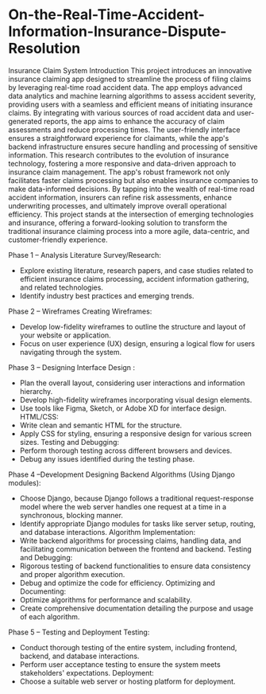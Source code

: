 # On-the-Real-Time-Accident-Information-Insurance-Dispute-Resolution
Insurance Claim System
Introduction
This project introduces an innovative insurance claiming app designed to streamline the process of
filing claims by leveraging real-time road accident data. The app employs advanced data analytics
and machine learning algorithms to assess accident severity, providing users with a seamless and
efficient means of initiating insurance claims. By integrating with various sources of road accident
data and user-generated reports, the app aims to enhance the accuracy of claim assessments and
reduce processing times. The user-friendly interface ensures a straightforward experience for
claimants, while the app's backend infrastructure ensures secure handling and processing of sensitive
information. This research contributes to the evolution of insurance technology, fostering a more
responsive and data-driven approach to insurance claim management.
The app's robust framework not only facilitates faster claims processing but also enables insurance
companies to make data-informed decisions. By tapping into the wealth of real-time road accident
information, insurers can refine risk assessments, enhance underwriting processes, and ultimately
improve overall operational efficiency. This project stands at the intersection of emerging
technologies and insurance, offering a forward-looking solution to transform the traditional insurance
claiming process into a more agile, data-centric, and customer-friendly experience.


Phase 1 – Analysis
Literature Survey/Research:
- Explore existing literature, research papers, and case studies related to efficient
insurance claims processing, accident information gathering, and related
technologies.
- Identify industry best practices and emerging trends.
  
Phase 2 – Wireframes
Creating Wireframes:
- Develop low-fidelity wireframes to outline the structure and layout of your website
or application.
- Focus on user experience (UX) design, ensuring a logical flow for users navigating
through the system.

Phase 3 – Designing
Interface Design :
- Plan the overall layout, considering user interactions and information hierarchy.
- Develop high-fidelity wireframes incorporating visual design elements.
- Use tools like Figma, Sketch, or Adobe XD for interface design.
  HTML/CSS:
- Write clean and semantic HTML for the structure.
- Apply CSS for styling, ensuring a responsive design for various screen sizes.
Testing and Debugging:
- Perform thorough testing across different browsers and devices.
- Debug any issues identified during the testing phase.
  
Phase 4 –Development
Designing Backend Algorithms (Using Django modules):
- Choose Django, because Django follows a traditional request-response model where the
web server handles one request at a time in a synchronous, blocking manner.
- Identify appropriate Django modules for tasks like server setup, routing, and database
interactions.
Algorithm Implementation:
- Write backend algorithms for processing claims, handling data, and facilitating
communication between the frontend and backend.
Testing and Debugging:
- Rigorous testing of backend functionalities to ensure data consistency and proper algorithm
execution.
- Debug and optimize the code for efficiency.
Optimizing and Documenting:
- Optimize algorithms for performance and scalability.
- Create comprehensive documentation detailing the purpose and usage of each algorithm.
  
Phase 5 – Testing and Deployment
Testing:
- Conduct thorough testing of the entire system, including frontend, backend, and database
interactions.
- Perform user acceptance testing to ensure the system meets stakeholders' expectations.
Deployment:
- Choose a suitable web server or hosting platform for deployment.



